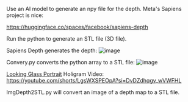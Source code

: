Use an AI model to generate an npy file for the depth. Meta's Sapiens project is nice:

https://huggingface.co/spaces/facebook/sapiens-depth

Run the python to generate an STL file (3D file).

Sapiens Depth generates the depth:
![image](https://github.com/user-attachments/assets/1d48c459-a8ec-41cc-9cea-b7b47837266b)

Convery.py converts the python array to a STL file:
![image](https://github.com/user-attachments/assets/a5f15965-9ba1-46d2-8668-ff98f1719ea4)

[Looking Glass Portrait](https://lookingglassfactory.com/looking-glass-portrait) Holigram Video:<br>
https://youtube.com/shorts/LgsWXSPEOpA?si=DvDZdhqgv_wVWFHL

ImgDepth2STL.py will convert an image of a depth map to a STL file.
